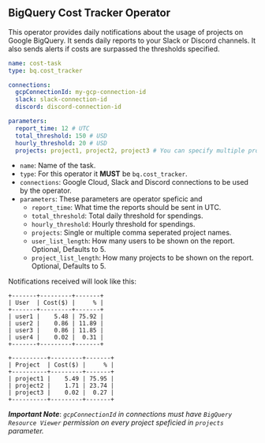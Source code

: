 ## BigQuery Cost Tracker Operator
This operator provides daily notifications about the usage of projects on Google BigQuery. It sends daily reports to your Slack or Discord channels. It also sends alerts if costs are surpassed the thresholds specified. 

```yaml
name: cost-task
type: bq.cost_tracker

connections:
  gcpConnectionId: my-gcp-connection-id
  slack: slack-connection-id
  discord: discord-connection-id

parameters:
  report_time: 12 # UTC
  total_threshold: 150 # USD
  hourly_threshold: 20 # USD
  projects: project1, project2, project3 # You can specify multiple projects as comma seperated values.
```

- `name`: Name of the task.
- `type`: For this operator it **MUST** be `bq.cost_tracker`. 
- `connections`: Google Cloud, Slack and Discord connections to be used by the operator. 
- `parameters`: These parameters are operator speficic and 
  - `report_time`: What time the reports should be sent in UTC.
  - `total_threshold`: Total daily threshold for spendings.
  - `hourly_threshold`: Hourly threshold for spendings.
  - `projects`: Single or multiple comma seperated project names.
  - `user_list_length`: How many users to be shown on the report. Optional, Defaults to 5.
  - `project_list_length`: How many projects to be shown on the report. Optional, Defaults to 5.

Notifications received will look like this:
```
+-------+---------+-------+
| User  | Cost($) |     % |
+-------+---------+-------+
| user1 |    5.48 | 75.92 |
| user2 |    0.86 | 11.89 |
| user3 |    0.86 | 11.85 |
| user4 |    0.02 |  0.31 |
+-------+---------+-------+

+----------+---------+-------+
| Project  | Cost($) |     % |
+----------+---------+-------+
| project1 |    5.49 | 75.95 |
| project2 |    1.71 | 23.74 |
| project3 |    0.02 |  0.27 |
+----------+---------+-------+
```

_**Important Note**_: _`gcpConnectionId` in connections must have `BigQuery Resource Viewer` permission on every project speficied in `projects` parameter._
